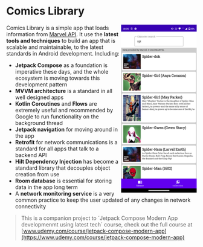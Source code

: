 # Comics Library️

<img align="right" src="https://github.com/freitaspedro/comics-library-compose/raw/master/assets/comics-library.png" width="200">

Comics Library is a simple app that loads information from [Marvel API](https://developer.marvel.com/). 
It use the **latest tools and techniques** to build an app that is scalable and maintainable, to the latest standards 
in Android development. Including:

- **Jetpack Compose** as a foundation is imperative these days, and the whole ecosystem is moving 
towards this development pattern
- **MVVM architecture** is a standard in all well designed apps
- **Kotlin Coroutines** and **Flows**  are extremely useful and recommended by Google to run functionality 
on the background thread
- **Jetpack navigation** for moving around in the app
- **Retrofit** for network communications is a standard for all apps that talk to a backend API
- **Hilt Dependency Injection** has become a standard library that decouples object creation from use
- **Room database**  is essential for storing data in the app long term
- A **network monitoring service** is a very common practice to keep the user updated of any changes in network connectivity




>This is a companion project to ´Jetpack Compose Modern App developmenmt using latest tech´ course, 
> check out the full course at 
> [www.udemy.com/course/jetpack-compose-modern-app](https://www.udemy.com/course/jetpack-compose-modern-app)